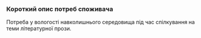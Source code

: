### Короткий опис потреб споживача

Потреба у вологості навколишнього середовища
під час спілкування на теми літературної прози.
